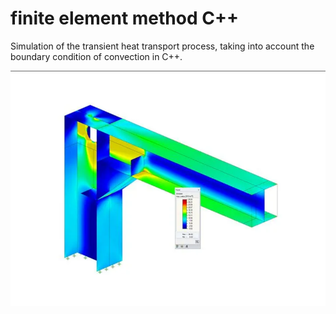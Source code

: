 # finite element method C++
Simulation of the transient heat transport process, taking into account the boundary condition of convection in C++.

![zrzut 1](https://github.com/Ulania/finite_element_method_Cpp/blob/main/MES_picture.png)
